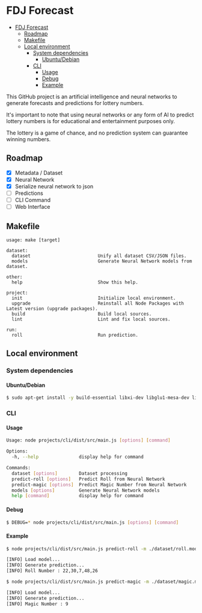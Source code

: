 # FDJ Forecast

- [FDJ Forecast](#fdj-forecast)
  - [Roadmap](#roadmap)
  - [Makefile](#makefile)
  - [Local environment](#local-environment)
    - [System dependencies](#system-dependencies)
      - [Ubuntu/Debian](#ubuntudebian)
    - [CLI](#cli)
      - [Usage](#usage)
      - [Debug](#debug)
      - [Example](#example)

This GitHub project is an artificial intelligence and neural networks to generate forecasts and predictions for lottery numbers.

It's important to note that using neural networks or any form of AI to predict lottery numbers is for educational and entertainment purposes only.

The lottery is a game of chance, and no prediction system can guarantee winning numbers.

## Roadmap

- [x] Metadata / Dataset
- [x] Neural Network
- [x] Serialize neural network to json
- [ ] Predictions
- [ ] CLI Command
- [ ] Web Interface

## Makefile

```
usage: make [target]

dataset:
  dataset                         Unify all dataset CSV/JSON files.
  models                          Generate Neural Network models from dataset.

other:
  help                            Show this help.

project:
  init                            Initialize local environment.
  upgrade                         Reinstall all Node Packages with Latest version (upgrade packages).
  build                           Build local sources.
  lint                            Lint and fix local sources.

run:
  roll                            Run prediction.
```

## Local environment

### System dependencies

#### Ubuntu/Debian

```sh
$ sudo apt-get install -y build-essential libxi-dev libglu1-mesa-dev libglew-dev pkg-config
```

### CLI

#### Usage

```sh
Usage: node projects/cli/dist/src/main.js [options] [command]

Options:
  -h, --help               display help for command

Commands:
  dataset [options]        Dataset processing
  predict-roll [options]   Predict Roll from Neural Network
  predict-magic [options]  Predict Magic Number from Neural Network
  models [options]         Generate Neural Network models
  help [command]           display help for command
```

#### Debug

```sh
$ DEBUG=* node projects/cli/dist/src/main.js [options] [command]
```

#### Example

```sh
$ node projects/cli/dist/src/main.js predict-roll -m ./dataset/roll.model.json

[INFO] Load model...
[INFO] Generate prediction...
[INFO] Roll Number : 22,30,7,48,26
```

```sh
$ node projects/cli/dist/src/main.js predict-magic -m ./dataset/magic.model.json

[INFO] Load model...
[INFO] Generate prediction...
[INFO] Magic Number : 9
```
